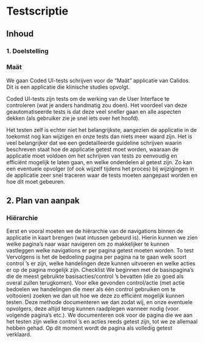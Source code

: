 

# Testscriptie

## Inhoud

### 1. Doelstelling





### Maät
We gaan Coded UI-tests schrijven voor de “Maät” applicatie van Calidos. Dit is een applicatie die klinische studies opvolgt.

Coded UI-tests zijn tests om de werking van de User Interface te controleren (wat je anders handmatig zou doen). Het voordeel van deze geautomatiseerde tests is dat deze veel sneller gaan en alle aspecten dekken (als gebruiker zie je snel iets over het hoofd). 
 
Het testen zelf is echter niet het belangrijkste, aangezien de applicatie in de toekomst nog kan wijzigen en onze tests dan niets meer waard zijn. Het is veel belangrijker dat we een gedetailleerde guideline schrijven waarin beschreven staat hoe de applicatie getest moet worden, waaraan de applicatie moet voldoen om het schrijven van tests zo eenvoudig en efficiënt mogelijk te laten gaan, en welke onderdelen al getest zijn. Zo kan een eventuele opvolger (of ook wijzelf tijdens het proces) bij wijzigingen in de applicatie zeer snel traceren waar de tests moeten aangepast worden en hoe dit moet gebeuren. 


## 2. Plan van aanpak

### Hiërarchie
Eerst en vooral moeten we de hiërarchie van de navigations binnen de applicatie in kaart brengen (wat intussen gebeurd is). Hierin kunnen we zien welke pagina’s naar waar navigeren om zo makkelijker te kunnen vastleggen welke navigations er per pagina getest moeten worden. 
To test
Vervolgens is het de bedoeling pagina per pagina na te gaan welk soort control ’s er zijn, welke handelingen deze kunnen uitvoeren en welke acties er op de pagina mogelijk zijn. 
Checklist
We beginnen met de basispagina’s die de meest gebruikte basisacties/control ’s bevatten (die zo goed als overal zullen terugkomen). 
Voor elke gevonden control/actie (met actie bedoelen we handelingen die meer als één control gebruiken om te voltooien) zoeken we dan uit hoe we deze zo efficiënt mogelijk kunnen testen. Deze methode documenteren we dan zodat wij, en onze eventuele opvolgers, deze altijd terug kunnen raadplegen wanneer nodig (voor volgende pagina’s etc.). We documenteren ook voor de pagina die we aan het testen zijn welke control ’s en acties reeds getest zijn, tot we ze allemaal hebben gehad. Op dit moment wordt de pagina als volledig getest verklaard.













